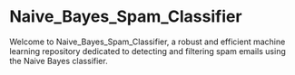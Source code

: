 # Naive_Bayes_Spam_Classifier
Welcome to Naive_Bayes_Spam_Classifier, a robust and efficient machine learning repository dedicated to detecting and filtering spam emails using the Naive Bayes classifier.
